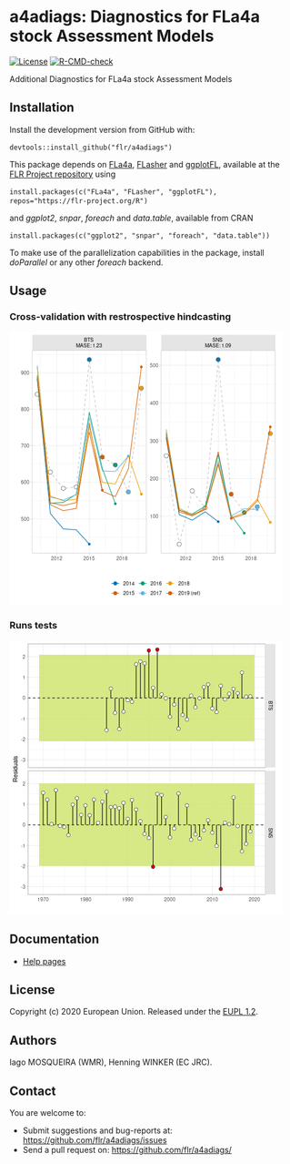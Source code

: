 # a4adiags: Diagnostics for FLa4a stock Assessment Models

[![License](https://flr-project.org/img/eupl12.svg)](https://joinup.ec.europa.eu/collection/eupl/eupl-text-eupl-12)
[![R-CMD-check](https://github.com/flr/a4adiags/workflows/R-CMD-check/badge.svg)](https://github.com/flr/a4adiags/actions)

Additional Diagnostics for FLa4a stock Assessment Models

## Installation

Install the development version from GitHub with:

    devtools::install_github("flr/a4adiags")

This package depends on [FLa4a](https://flr-project.org/FLa4a), [FLasher](https://flr-project.org/FLasher) and [ggplotFL](https://flr-project.org/ggplotFL), available at the [FLR Project repository](https://flr-project.org/R) using

    install.packages(c("FLa4a", "FLasher", "ggplotFL"), repos="https://flr-project.org/R")

and *ggplot2*, *snpar*, *foreach* and *data.table*, available from CRAN

    install.packages(c("ggplot2", "snpar", "foreach", "data.table"))

To make use of the parallelization capabilities in the package, install *doParallel* or any other *foreach* backend.

## Usage

### Cross-validation with restrospective hindcasting

![](man/figures/README-xval.png)<!-- -->

### Runs tests

![](man/figures/README-runstest.png)<!-- -->

## Documentation

- [Help pages](http://flr-project.org/a4adiags)

## License

Copyright (c) 2020 European Union. Released under the [EUPL 1.2](https://joinup.ec.europa.eu/collection/eupl/eupl-text-eupl-12).

## Authors

Iago MOSQUEIRA (WMR), Henning WINKER (EC JRC).

## Contact

You are welcome to:

- Submit suggestions and bug-reports at: <https://github.com/flr/a4adiags/issues>
- Send a pull request on: <https://github.com/flr/a4adiags/>
